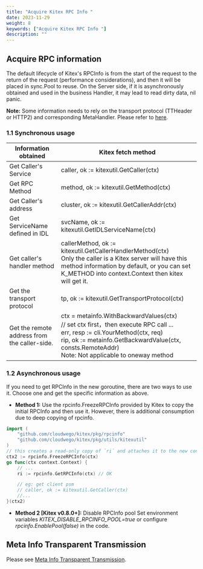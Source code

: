 ```yaml
---
title: "Acquire Kitex RPC Info "
date: 2023-11-29
weight: 8
keywords: ["Acquire Kitex RPC Info "]
description: ""
---
```


## Acquire RPC information

The default lifecycle of Kitex's RPCInfo is from the start of the request to the return of the request (performance considerations), and then it will be placed in sync.Pool to reuse. On the Server side, if it is asynchronously obtained and used in the business Handler, it may lead to read dirty data, nil panic.

**Note:** Some information needs to rely on the transport protocol (TTHeader or HTTP2) and corresponding MetaHandler. Please refer to [here](/docs/kitex/tutorials/basic-feature/protocol/transport_protocol/#thrift).

### 1.1 Synchronous usage

| **Information obtained**                     | **Kitex fetch method**                                                                                                                                                                                                                          |
| -------------------------------------------- | ----------------------------------------------------------------------------------------------------------------------------------------------------------------------------------------------------------------------------------------------- |
| Get Caller's Service                         | caller, ok := kitexutil.GetCaller(ctx)                                                                                                                                                                                                          |
| Get RPC Method                               | method, ok := kitexutil.GetMethod(ctx)                                                                                                                                                                                                          |
| Get Caller's address                         | cluster, ok := kitexutil.GetCallerAddr(ctx)                                                                                                                                                                                                     |
| Get ServiceName defined in IDL               | svcName, ok := kitexutil.GetIDLServiceName(ctx)                                                                                                                                                                                                 |
| Get caller's handler method                  | callerMethod, ok := kitexutil.GetCallerHandlerMethod(ctx)<br/>Only the caller is a Kitex server will have this method information by default, or you can set K_METHOD into context.Context then kitex will get it.                              |
| Get the transport protocol                   | tp, ok := kitexutil.GetTransportProtocol(ctx)                                                                                                                                                                                                   |
| Get the remote address from the caller-side. | ctx = metainfo.WithBackwardValues(ctx) <br/> // set ctx first，then execute RPC call ... <br/>err, resp := cli.YourMethod(ctx, req)<br/>rip, ok := metainfo.GetBackwardValue(ctx, consts.RemoteAddr) <br/>Note: Not applicable to oneway method |

### 1.2 Asynchronous usage

If you need to get RPCInfo in the new goroutine, there are two ways to use it. Choose one and get the specific information as above.

- **Method 1:** Use the rpcinfo.FreezeRPCInfo provided by Kitex to copy the initial RPCInfo and then use it.
  However, there is additional consumption due to deep copying of rpcinfo.

```go
import (
    "github.com/cloudwego/kitex/pkg/rpcinfo"
    "github.com/cloudwego/kitex/pkg/utils/kitexutil"
)
// this creates a read-only copy of `ri` and attaches it to the new context
ctx2 := rpcinfo.FreezeRPCInfo(ctx)
go func(ctx context.Context) {
    // ...
    ri := rpcinfo.GetRPCInfo(ctx) // OK

    // eg: get client psm
    // caller, ok := kitexutil.GetCaller(ctx)
    //...
}(ctx2)

```

- **Method 2 [Kitex v0.8.0+]:** Disable RPCInfo pool
  Set environment variables _KITEX_DISABLE_RPCINFO_POOL=true_ or configure _rpcinfo.EnablePool(false)_ in the code.

## Meta Info Transparent Transmission

Please see [Meta Info Transparent Transmission](/docs/kitex/tutorials/advanced-feature/metainfo/).
